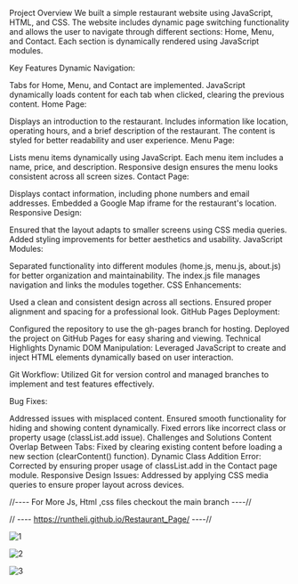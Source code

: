 Project Overview
We built a simple restaurant website using JavaScript, HTML, and CSS.
The website includes dynamic page switching functionality and allows the user to navigate through different sections: Home, Menu, and Contact. Each section is dynamically rendered using JavaScript modules.

Key Features
Dynamic Navigation:

Tabs for Home, Menu, and Contact are implemented.
JavaScript dynamically loads content for each tab when clicked, clearing the previous content.
Home Page:

Displays an introduction to the restaurant.
Includes information like location, operating hours, and a brief description of the restaurant.
The content is styled for better readability and user experience.
Menu Page:

Lists menu items dynamically using JavaScript.
Each menu item includes a name, price, and description.
Responsive design ensures the menu looks consistent across all screen sizes.
Contact Page:

Displays contact information, including phone numbers and email addresses.
Embedded a Google Map iframe for the restaurant's location.
Responsive Design:

Ensured that the layout adapts to smaller screens using CSS media queries.
Added styling improvements for better aesthetics and usability.
JavaScript Modules:

Separated functionality into different modules (home.js, menu.js, about.js) for better organization and maintainability.
The index.js file manages navigation and links the modules together.
CSS Enhancements:

Used a clean and consistent design across all sections.
Ensured proper alignment and spacing for a professional look.
GitHub Pages Deployment:

Configured the repository to use the gh-pages branch for hosting.
Deployed the project on GitHub Pages for easy sharing and viewing.
Technical Highlights
Dynamic DOM Manipulation: Leveraged JavaScript to create and inject HTML elements dynamically based on user interaction.

Git Workflow: Utilized Git for version control and managed branches to implement and test features effectively.

Bug Fixes:

Addressed issues with misplaced content.
Ensured smooth functionality for hiding and showing content dynamically.
Fixed errors like incorrect class or property usage (classList.add issue).
Challenges and Solutions
Content Overlap Between Tabs:
Fixed by clearing existing content before loading a new section (clearContent() function).
Dynamic Class Addition Error:
Corrected by ensuring proper usage of classList.add in the Contact page module.
Responsive Design Issues:
Addressed by applying CSS media queries to ensure proper layout across devices.

//---- For More Js, Html ,css files checkout the main branch ----//

// ---- https://runtheli.github.io/Restaurant_Page/ ----//

![1](https://github.com/user-attachments/assets/a79069e3-0c59-46ec-b10c-0b2f42f41150)


![2](https://github.com/user-attachments/assets/19cdb8e8-a3cc-41a2-a67c-b5a40f59537b)


![3](https://github.com/user-attachments/assets/1ee8b49a-c2ac-4ae0-9015-e1dfa2575d1b)
